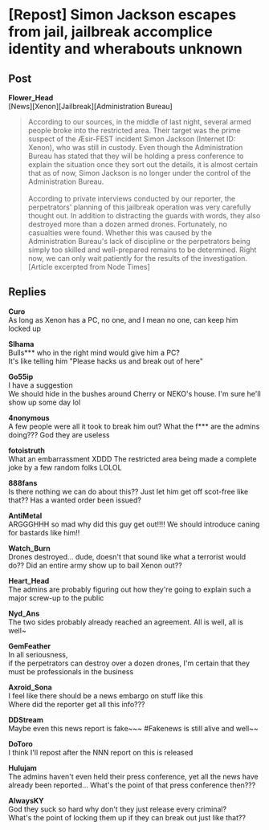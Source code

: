 # [Repost] Simon Jackson escapes from jail, jailbreak accomplice identity and wherabouts unknown
## Post
**Flower_Head**<br>
[News][Xenon][Jailbreak][Administration Bureau]<br>
> According to our sources, in the middle of last night, several armed people broke into the restricted area. Their target was the prime suspect of the Æsir-FEST incident Simon Jackson (Internet ID: Xenon), who was still in custody. Even though the Administration Bureau has stated that they will be holding a press conference to explain the situation once they sort out the details, it is almost certain that as of now, Simon Jackson is no longer under the control of the Administration Bureau.<br>
> <br>
> According to private interviews conducted by our reporter, the perpetrators' planning of this jailbreak operation was very carefully thought out. In addition to distracting the guards with words, they also destroyed more than a dozen armed drones. Fortunately, no casualties were found. Whether this was caused by the Administration Bureau's lack of discipline or the perpetrators being simply too skilled and well-prepared remains to be determined. Right now, we can only wait patiently for the results of the investigation. <br>
[Article excerpted from Node Times]
## Replies
**Curo**<br>
As long as Xenon has a PC, no one, and I mean no one, can keep him locked up

**SIhama**<br>
Bulls\*\*\* who in the right mind would give him a PC?<br>
It's like telling him "Please hacks us and break out of here"

**Go55ip**<br>
I have a suggestion <br>
We should hide in the bushes around Cherry or NEKO's house. I'm sure he'll show up some day lol

**4nonymous**<br>
A few people were all it took to break him out? What the f\*\*\* are the admins doing??? God they are useless

**fotoistruth**<br>
What an embarrassment XDDD The restricted area being made a complete joke by a few random folks LOLOL

**888fans**<br>
Is there nothing we can do about this?? Just let him get off scot-free like that?? Has a wanted order been issued?

**AntiMetal**<br>
ARGGGHHH so mad why did this guy get out!!!! We should introduce caning for bastards like him!!

**Watch_Burn**<br>
Drones destroyed... dude, doesn't that sound like what a terrorist would do?? Did an entire army show up to bail Xenon out??

**Heart_Head**<br>
The admins are probably figuring out how they're going to explain such a major screw-up to the public

**Nyd_Ans**<br>
The two sides probably already reached an agreement. All is well, all is well~

**GemFeather**<br>
In all seriousness,<br>
if the perpetrators can destroy over a dozen drones, I'm certain that they must be professionals in the business

**Axroid_Sona**<br>
I feel like there should be a news embargo on stuff like this<br>
Where did the reporter get all this info???

**DDStream**<br>
Maybe even this news report is fake~~~ \#Fakenews is still alive and well~~

**DoToro**<br>
I think I'll repost after the NNN report on this is released

**Hulujam**<br>
The admins haven't even held their press conference, yet all the news have already been reported... What's the point of that press conference then???

**AlwaysKY**<br>
God they suck so hard why don't they just release every criminal?<br>
What's the point of locking them up if they can break out just like that??

